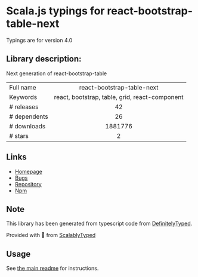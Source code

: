 
# Scala.js typings for react-bootstrap-table-next

Typings are for version 4.0

## Library description:
Next generation of react-bootstrap-table

|                    |                 |
| ------------------ | :-------------: |
| Full name          | react-bootstrap-table-next |
| Keywords           | react, bootstrap, table, grid, react-component |
| # releases         | 42 |
| # dependents       | 26 |
| # downloads        | 1881776 |
| # stars            | 2 |

## Links
- [Homepage](https://github.com/react-bootstrap-table/react-bootstrap-table2#readme)
- [Bugs](https://github.com/react-bootstrap-table/react-bootstrap-table2/issues)
- [Repository](https://github.com/react-bootstrap-table/react-bootstrap-table2)
- [Npm](https://www.npmjs.com/package/react-bootstrap-table-next)
    


## Note
This library has been generated from typescript code from [DefinitelyTyped](https://definitelytyped.org).

Provided with :purple_heart: from [ScalablyTyped](https://github.com/oyvindberg/ScalablyTyped)

## Usage
See [the main readme](../../readme.md) for instructions.


